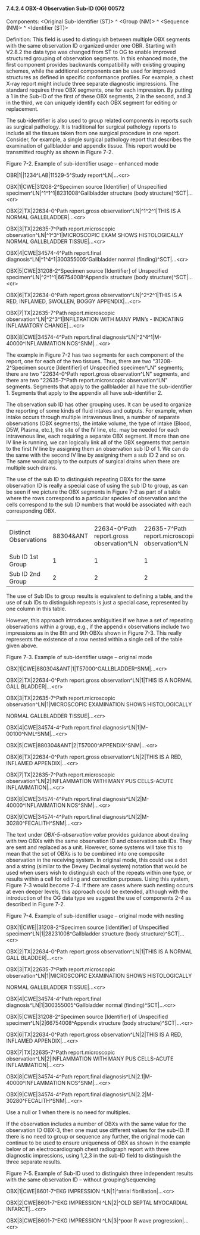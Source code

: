 #### 7.4.2.4 OBX-4 Observation Sub‑ID (OG) 00572

Components: &lt;Original Sub-Identifier (ST)> ^ &lt;Group (NM)> ^ &lt;Sequence (NM)> ^ &lt;Identifier (ST)>

Definition: This field is used to distinguish between multiple OBX segments with the same observation ID organized under one OBR. Starting with V2.8.2 the data type was changed from ST to OG to enable improved structured grouping of observation segments. In this enhanced mode, the first component provides backwards compatibility with existing grouping schemes, while the additional components can be used for improved structures as defined in specific conformance profiles. For example, a chest X-ray report might include three separate diagnostic impressions. The standard requires three OBX segments, one for each impression. By putting a 1 in the Sub-ID of the first of these OBX segments, 2 in the second, and 3 in the third, we can uniquely identify each OBX segment for editing or replacement.

The sub-identifier is also used to group related components in reports such as surgical pathology. It is traditional for surgical pathology reports to include all the tissues taken from one surgical procedure in one report. Consider, for example, a single surgical pathology report that describes the examination of gallbladder and appendix tissue. This report would be transmitted roughly as shown in Figure 7-2.

Figure 7-2. Example of sub-identifier usage – enhanced mode

OBR|1||1234^LAB|11529-5^Study report^LN|...&lt;cr>

OBX|1|CWE|31208-2^Specimen source [Identifier] of Unspecified specimen^LN|^1^1^1|8231008^Gallbladder structure (body structure)^SCT|...&lt;cr>

OBX|2|TX|22634-0^Path report.gross observation^LN|^1^2^1|THIS IS A NORMAL GALLBLADDER|...&lt;cr>

OBX|3|TX|22635-7^Path report.microscopic observation^LN|^1^3^1|MICROSCOPIC EXAM SHOWS HISTOLOGICALLY NORMAL GALLBLADDER TISSUE|...&lt;cr>

OBX|4|CWE|34574-4^Path report.final diagnosis^LN|^1^4^1|300355005^Gallbladder normal (finding)^SCT|...&lt;cr>

OBX|5|CWE|31208-2^Specimen source [Identifier] of Unspecified specimen^LN|^2^1^1|66754008^Appendix structure (body structure)^SCT|...&lt;cr>

OBX|6|TX|22634-0^Path report.gross observation^LN|^2^2^1|THIS IS A RED, INFLAMED, SWOLLEN, BOGGY APPENDIX|...&lt;cr>

OBX|7|TX|22635-7^Path report.microscopic observation^LN|^2^3^1|INFILTRATION WITH MANY PMN’s - INDICATING INFLAMATORY CHANGE|...&lt;cr>

OBX|8|CWE|34574-4^Path report.final diagnosis^LN|^2^4^1|M-40000^INFLAMMATION NOS^SNM|...&lt;cr>

The example in Figure 7-2 has two segments for each component of the report, one for each of the two tissues. Thus, there are two "31208-2^Specimen source [Identifier] of Unspecified specimen^LN" segments; there are two "22634-0^Path report.gross observation^LN" segments, and there are two "22635-7^Path report.microscopic observation^LN" segments. Segments that apply to the gallbladder all have the sub-identifier 1. Segments that apply to the appendix all have sub-identifier 2.

The observation sub ID has other grouping uses. It can be used to organize the reporting of some kinds of fluid intakes and outputs. For example, when intake occurs through multiple intravenous lines, a number of separate observations (OBX segments), the intake volume, the type of intake (Blood, D5W, Plasma, etc.), the site of the IV line, etc. may be needed for each intravenous line, each requiring a separate OBX segment. If more than one IV line is running, we can logically link all of the OBX segments that pertain to the first IV line by assigning them an observation sub ID of 1. We can do the same with the second IV line by assigning them a sub ID 2 and so on. The same would apply to the outputs of surgical drains when there are multiple such drains.

The use of the sub ID to distinguish repeating OBXs for the same observation ID is really a special case of using the sub ID to group, as can be seen if we picture the OBX segments in Figure 7-2 as part of a table where the rows correspond to a particular species of observation and the cells correspond to the sub ID numbers that would be associated with each corresponding OBX.

|     |     |     |     |     |
| --- | --- | --- | --- | --- |
| Distinct Observations | 88304&ANT | 22634-0^Path report.gross observation^LN | 22635-7^Path report.microscopic observation^LN | 34574-4^Path report.final diagnosis^LN |
| Sub ID 1st Group | 1 | 1 | 1 | 1 |
| Sub ID 2nd Group | 2 | 2 | 2 | 2 |

The use of Sub IDs to group results is equivalent to defining a table, and the use of sub IDs to distinguish repeats is just a special case, represented by one column in this table.

However, this approach introduces ambiguities if we have a set of repeating observations within a group, e.g., if the appendix observations include two impressions as in the 8th and 9th OBXs shown in Figure 7-3. This really represents the existence of a row nested within a single cell of the table given above.

Figure 7-3. Example of sub-identifier usage – original mode

OBX|1|CWE|880304&ANT|1|T57000^GALLBLADDER^SNM|...&lt;cr>

OBX|2|TX|22634-0^Path report.gross observation^LN|1|THIS IS A NORMAL GALL BLADDER|...&lt;cr>

OBX|3|TX|22635-7^Path report.microscopic observation^LN|1|MICROSCOPIC EXAMINATION SHOWS HISTOLOGICALLY

NORMAL GALLBLADDER TISSUE|...&lt;cr>

OBX|4|CWE|34574-4^Path report.final diagnosis^LN|1|M-00100^NML^SNM|...&lt;cr>

OBX|5|CWE|880304&ANT|2|T57000^APPENDIX^SNM|...&lt;cr>

OBX|6|TX|22634-0^Path report.gross observation^LN|2|THIS IS A RED, INFLAMED APPENDIX|...&lt;cr>

OBX|7|TX|22635-7^Path report.microscopic observation^LN|2|INFLAMMATION WITH MANY PUS CELLS-ACUTE INFLAMMATION|...&lt;cr>

OBX|8|CWE|34574-4^Path report.final diagnosis^LN|2|M-40000^INFLAMMATION NOS^SNM|...&lt;cr>

OBX|9|CWE|34574-4^Path report.final diagnosis^LN|2|M-30280^FECALITH^SNM|...&lt;cr>

The text under _OBX-5-observation value_ provides guidance about dealing with two OBXs with the same observation ID and observation sub IDs. They are sent and replaced as a unit. However, some systems will take this to mean that the set of OBXs is to be combined into one composite observation in the receiving system. In original mode, this could use a dot and a string (similar to the Dewey Decimal system) notation that would be used when users wish to distinguish each of the repeats within one type, or results within a cell for editing and correction purposes. Using this system, Figure 7-3 would become 7-4. If there are cases where such nesting occurs at even deeper levels, this approach could be extended, although with the introduction of the OG data type we suggest the use of components 2-4 as described in Figure 7-2.

Figure 7-4. Example of sub-identifier usage – original mode with nesting

OBX|1|CWE||31208-2^Specimen source [Identifier] of Unspecified specimen^LN|1|28231008^Gallbladder structure (body structure)^SCT|...&lt;cr>

OBX|2|TX|22634-0^Path report.gross observation^LN|1|THIS IS A NORMAL GALL BLADDER|...&lt;cr>

OBX|3|TX|22635-7^Path report.microscopic observation^LN|1|MICROSCOPIC EXAMINATION SHOWS HISTOLOGICALLY

NORMAL GALLBLADDER TISSUE|...&lt;cr>

OBX|4|CWE|34574-4^Path report.final diagnosis^LN|1|300355005^Gallbladder normal (finding)^SCT|...&lt;cr>

OBX|5|CWE|31208-2^Specimen source [Identifier] of Unspecified specimen^LN|2|66754008^Appendix structure (body structure)^SCT|...&lt;cr>

OBX|6|TX|22634-0^Path report.gross observation^LN|2|THIS IS A RED, INFLAMED APPENDIX|...&lt;cr>

OBX|7|TX|22635-7^Path report.microscopic observation^LN|2|INFLAMMATION WITH MANY PUS CELLS-ACUTE INFLAMMATION|...&lt;cr>

OBX|8|CWE|34574-4^Path report.final diagnosis^LN|2.1|M-40000^INFLAMMATION NOS^SNM|...&lt;cr>

OBX|9|CWE|34574-4^Path report.final diagnosis^LN|2.2|M-30280^FECALITH^SNM|...&lt;cr>

Use a null or 1 when there is no need for multiples.

If the observation includes a number of OBXs with the same value for the observation ID OBX-3, then one must use different values for the sub-ID. If there is no need to group or sequence any further, the original mode can continue to be used to ensure uniqueness of OBX as shown in the example below of an electrocardiograph chest radiograph report with three diagnostic impressions, using 1,2,3 in the sub-ID field to distinguish the three separate results.

Figure 7-5. Example of Sub-ID used to distinguish three independent results with the same observation ID – without grouping/sequencing

OBX|1|CWE|8601-7^EKG IMPRESSION ^LN|1|^atrial fibrillation|...&lt;cr>

OBX|2|CWE|8601-7^EKG IMPRESSION ^LN|2|^OLD SEPTAL MYOCARDIAL INFARCT|...&lt;cr>

OBX|3|CWE|8601-7^EKG IMPRESSION ^LN|3|^poor R wave progression|...&lt;cr>
